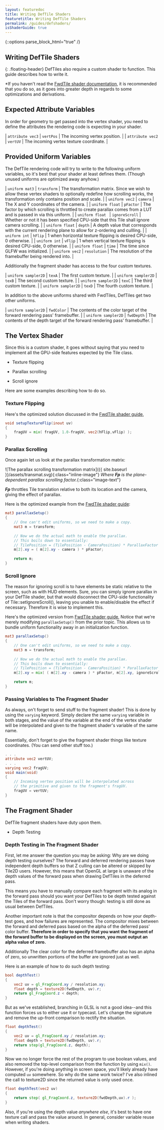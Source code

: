 ```yaml
---
layout: featuredoc
title: Writing DefTile Shaders
featuretitle: Writing DefTile Shaders
permalink: /guides/defshaders/
isShaderGuide: true
---
```


{::options parse_block_html="true" /}

Writing DefTile Shaders
-----------------------
{: .floating-header}
DefTiles also require a custom shader to function. This guide describes how to write it.

*If you haven't read the [FwdTile shader documentation](/Tile2D/guides/fwdshaders/), it is recommended
that you do so, as it goes into greater depth in regards to some optimizations and derivations.

Expected Attribute Variables
----------------------------
In order for geometry to get passed into the vertex shader, you need to define the
attributes the rendering code is expecting in your shader.

| ```attribute vec3``` | ```vertPos``` | The incoming vertex position. |
| ```attribute vec2``` | ```vertUV``` | The incoming vertex texture coordinate. |

Provided Uniform Variables
--------------------------
The DefTile rendering code will try to write to the following uniform variables, so it's best that
your shader at least defines them. (Though unused uniforms are optimized away anyhow.)

| ```uniform mat3``` | ```transform``` | The transformation matrix. Since we wish to allow these vertex shaders to optionally redefine how scrolling works, the transformation only contains position and scale. |
| ```uniform vec2``` | ```camera``` | The X and Y coordinates of the camera. |
| ```uniform float``` | ```pFactor``` | The factor by which scrolling is throttled to create parallax comes from a LUT and is passed in via this uniform. |
| ```uniform float ``` | ```ignoreScroll``` | Whether or not it has been specified CPU-side that this Tile shall ignore camera scrolling. |
| ```uniform float``` | ```depth``` | A depth value that corresponds with the current rendering plane to allow for z-ordering and cullling. |
| ```uniform int``` | ```hFlip``` | 1 when horizontal texture flipping is desired CPU-side, 0 otherwise. |
| ```uniform int``` | ```vFlip``` | 1 when vertical texture flipping is desired CPU-side, 0 otherwise. |
| ```uniform float``` | ```time``` | The time since GLFW was initialized. |
| ```uniform vec2``` | ```resolution``` | The resolution of the framebuffer being rendered into. |

Additionally the fragment shader has access to the four custom textures.

| ```uniform sampler2D``` | ```texA``` | The first custom texture. |
| ```uniform sampler2D``` | ```texB``` | The second custom texture. |
| ```uniform sampler2D``` | ```texC``` | The third custom texture. |
| ```uniform sampler2D``` | ```texD``` | The fourth custom texture. |

In addition to the above uniforms shared with FwdTiles, DefTiles get two other uniforms.

| ```uniform sampler2D``` | ```fwdColor``` | The contents of the color target of the forward rendering pass' framebuffer. |
| ```uniform sampler2D``` | ```fwdDepth``` | The contents of the depth target of the forward rendering pass' framebuffer. |

The Vertex Shader
-----------------
Since this is a custom shader, it goes without saying that you need to implement all the
GPU-side features expected by the Tile class.

- <p class='li-text'>Texture flipping</p>
- <p class='li-text'>Parallax scrolling</p>
- <p class='li-text'>Scroll ignore</p>

Here are some examples describing how to do so.

<h3>Texture Flipping</h3>

Here's the optimized solution discussed in the [FwdTile shader guide](/Tile2D/guides/fwdshaders/),

```glsl
void setupTextureFlip(inout uv)
{
    fragUV = mix( fragUV, 1.0-fragUV, vec2(hFlip,vFlip) );
}
```

<h3>Parallax Scrolling</h3>

Once again let us look at the parallax transformation matrix:

![The parallax scrolling transformation matrix]({{ site.baseurl }}/assets/transmat.svg){:class="inline-image"}
*Where **Fp** is the plane-dependent parallax scrolling factor.*{:class="image-text"}

***Fp*** throttles Tile translation relative to both its location and the camera, giving the 
effect of parallax.

Here is the optimized example from the [FwdTile shader guide](/Tile2D/guides/fwdshaders/):

```glsl
mat3 parallaxSetup()
{
    // One can't edit uniforms, so we need to make a copy.
    mat3 m = transform;
    
    // Now we do the actual math to enable the parallax.
    // This boils down to essentially:
    // TilePosition = (TilePosition - CameraPosition) * ParallaxFactor
    m[2].xy = ( m[2].xy - camera ) * pFactor;
    
    return m;
}
```

<h3>Scroll Ignore</h3>

The reason for ignoring scroll is to have elements be static relative to the screen, such as with HUD elements.
Sure, you can simply ignore parallax in your DefTile shader, but that would disconnect the CPU-side functionality
of Tile::setIgnoreScroll(), leaving you unable to enable/disable the effect if necessary. Therefore it is wise
to implement this.

Here's the optimized version from [FwdTile shader guide](/Tile2D/guides/fwdshaders/), Notice that we're merely
modifying ```parallaxSetup()``` from the prior topic. This allows us to bundle uniform functionality away in an
initialization function.

```glsl
mat3 parallaxSetup()
{
    // One can't edit uniforms, so we need to make a copy.
    mat3 m = transform;
    
    // Now we do the actual math to enable the parallax.
    // This boils down to essentially:
    // TilePosition = (TilePosition - CameraPosition) * ParallaxFactor
    m[2].xy = mix( ( m[2].xy - camera ) * pFactor, m[2].xy, ignoreScroll );
    
    return m;
}
```

<h3>Passing Variables to The Fragment Shader</h3>

As always, on't forget to send stuff to the fragment shader! This is done by using the ```varying``` keyword. 
Simply declare the same ```varying``` variable in both stages, and the value of the variable at the end
of the vertex shader will be interpolated and given to the fragment shader's variable of the same name.

Essentially, don't forget to give the fragment shader things like texture coordinates. (You can send other
stuff too.)

```glsl
. . .
attribute vec2 vertUV;
. . .
varying vec2 fragUV;
void main(void)
{
    // Incoming vertex position will be interpolated across
    // the primitive and given to the fragment's fragUV.
    fragUV = vertUV;
}
```

The Fragment Shader
-------------------

DefTile fragment shaders have duty upon them.

- <p class='li-text'>Depth Testing</p>

<h3>Depth Testing in The Fragment Shader</h3>

First, let me answer the question you may be asking: Why are we doing depth testing ourselves?
The forward and deferred rendering passes have independent depth buffers so that Z culling can
be altered or skipped by Tile2D users. However, this means that OpenGL at large is unaware of
the depth values of the forward pass when drawing DefTiles in the deferred pass. 

This means you have to manually compare each fragment with its analog in the forward pass should
you want your DefTiles to be depth tested against the Tiles of the forward pass. Don't worry though:
testing is still done as usual between DefTiles.

Another important note is that the compositor depends on how your depth-test goes, and how failures
are represented. The compositor mixes between the forward and deferred pass based on the alpha of
the deferred pass' color buffer. **Therefore in order to specify that you want the fragment of the
forward buffer to be displayed on the screen, you must output an alpha value of zero.** 

Additionally The clear color for the deferred framebuffer also has an alpha of zero, so unwritten
portions of the buffer are ignored just as well.

Here is an example of how to do such depth testing:

```glsl
bool depthTest()
{
    vec2 uv = gl_FragCoord.xy / resolution.xy;
    float depth = texture2D(fwdDepth, uv).r;
    return gl_FragCoord.z < depth;
}
```

But as we've established, branching in GLSL is not a good idea--and this function forces us to either
use it or typecast. Let's change the signature and remove the up-front comparison to rectify the situation.

```glsl
float depthTest()
{
    vec2 uv = gl_FragCoord.xy / resolution.xy;
    float depth = texture2D(fwdDepth, uv).r;
    return step(gl_FragCoord.z, depth);
}
```

Now we no longer force the rest of the program to use boolean values, and also removed the top-level
comparison from the function by using ```mix()```.  However, if you're doing anything in screen space,
you'll likely already have computed ```uv``` somewhere. So why do the same work twice? I've also inlined
the call to texture2D since the returned value is only used once.

```glsl
float depthTest(vec2 uv)
{
    return step( gl_FragCoord.z, texture2D(fwdDepth,uv).r );
}
```

Also, if you're using the depth value *anywhere else*, it's best to have one texture call and pass the
value around. In general, consider variable reuse when writing shaders.